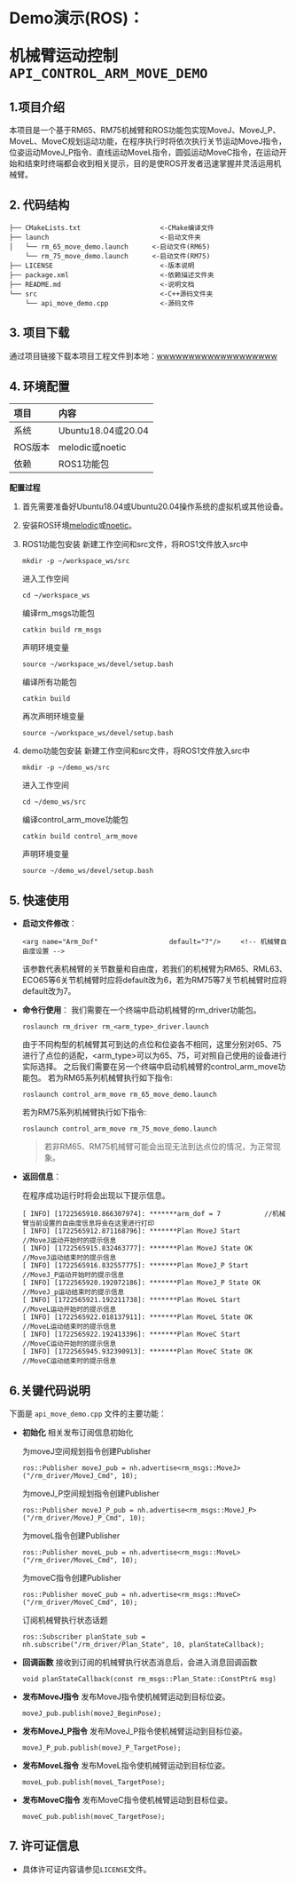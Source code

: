 # <p class="hidden">Demo演示(ROS)：</p>机械臂运动控制`API_CONTROL_ARM_MOVE_DEMO`

## 1.项目介绍

本项目是一个基于RM65、RM75机械臂和ROS功能包实现MoveJ、MoveJ_P、MoveL、MoveC规划运动功能，在程序执行时将依次执行关节运动MoveJ指令，位姿运动MoveJ_P指令、直线运动MoveL指令，圆弧运动MoveC指令，在运动开始和结束时终端都会收到相关提示，目的是使ROS开发者迅速掌握并灵活运用机械臂。

## 2. 代码结构

```
├── CMakeLists.txt                    <-CMake编译文件
├── launch                            <-启动文件夹
│   └── rm_65_move_demo.launch      <-启动文件(RM65)
    └── rm_75_move_demo.launch      <-启动文件(RM75)
├── LICENSE                           <-版本说明
├── package.xml                       <-依赖描述文件夹
├── README.md                         <-说明文档
└── src                               <-C++源码文件夹
    └── api_move_demo.cpp             <-源码文件
```

## 3. 项目下载

通过项目链接下载本项目工程文件到本地：[wwwwwwwwwwwwwwwwwww]()

## 4. 环境配置

| 项目 | 内容 |
| :-- | :-- |
| 系统 | Ubuntu18.04或20.04 |
| ROS版本 | melodic或noetic |
| 依赖 | ROS1功能包 |

**配置过程**

1. 首先需要准备好Ubuntu18.04或Ubuntu20.04操作系统的虚拟机或其他设备。
2. 安装ROS环境[melodic](https://wiki.ros.org/melodic/Installation/Ubuntu)或[noetic](https://wiki.ros.org/noetic/Installation/Ubuntu)。
3. ROS1功能包安装
    新建工作空间和src文件，将ROS1文件放入src中
    ```
    mkdir -p ~/workspace_ws/src
    ```

    进入工作空间
    ```
    cd ~/workspace_ws
    ```

    编译rm_msgs功能包
    ```
    catkin build rm_msgs
    ```

    声明环境变量
    ```
    source ~/workspace_ws/devel/setup.bash
    ```

    编译所有功能包
    ```
    catkin build
    ```

    再次声明环境变量
    ```
    source ~/workspace_ws/devel/setup.bash
    ```

4. demo功能包安装
    新建工作空间和src文件，将ROS1文件放入src中
    ```
    mkdir -p ~/demo_ws/src
    ```

    进入工作空间
    ```
    cd ~/demo_ws/src
    ```

    编译control_arm_move功能包
    ```
    catkin build control_arm_move
    ```

    声明环境变量
    ```
    source ~/demo_ws/devel/setup.bash
    ```


## 5. 快速使用

* **启动文件修改**：

    ```launch
    <arg name="Arm_Dof"                  default="7"/>     <!-- 机械臂自由度设置 -->
    ```
    该参数代表机械臂的关节数量和自由度，若我们的机械臂为RM65、RML63、ECO65等6关节机械臂时应将default改为6，若为RM75等7关节机械臂时应将default改为7。

* **命令行使用**：
    我们需要在一个终端中启动机械臂的rm_driver功能包。
    ```
    roslaunch rm_driver rm_<arm_type>_driver.launch
    ```
    由于不同构型的机械臂其可到达的点位和位姿各不相同，这里分别对65、75进行了点位的适配，<arm_type>可以为65、75，可对照自己使用的设备进行实际选择。
    之后我们需要在另一个终端中启动机械臂的control_arm_move功能包。
    若为RM65系列机械臂执行如下指令:

    ```
    roslaunch control_arm_move rm_65_move_demo.launch
    ```

    若为RM75系列机械臂执行如下指令:

    ```
    roslaunch control_arm_move rm_75_move_demo.launch
    ```

    >若非RM65、RM75机械臂可能会出现无法到达点位的情况，为正常现象。

* **返回信息**：

    在程序成功运行时将会出现以下提示信息。
    ```
    [ INFO] [1722565910.866307974]: *******arm_dof = 7           //机械臂当前设置的自由度信息将会在这里进行打印
    [ INFO] [1722565912.871168796]: *******Plan MoveJ Start      //MoveJ运动开始时的提示信息
    [ INFO] [1722565915.832463777]: *******Plan MoveJ State OK   //MoveJ运动结束时的提示信息
    [ INFO] [1722565916.832557775]: *******Plan MoveJ_P Start    //MoveJ_P运动开始时的提示信息
    [ INFO] [1722565920.192072186]: *******Plan MoveJ_P State OK //MoveJ_p运动结束时的提示信息
    [ INFO] [1722565921.192211738]: *******Plan MoveL Start      //MoveL运动开始时的提示信息
    [ INFO] [1722565922.018137911]: *******Plan MoveL State OK   //MoveL运动结束时的提示信息
    [ INFO] [1722565922.192413396]: *******Plan MoveC Start      //MoveC运动开始时的提示信息
    [ INFO] [1722565945.932390913]: *******Plan MoveC State OK   //MoveC运动结束时的提示信息
    ```

## 6.关键代码说明

下面是 `api_move_demo.cpp` 文件的主要功能：

- **初始化**
相关发布订阅信息初始化
    
    为moveJ空间规划指令创建Publisher
    ```
    ros::Publisher moveJ_pub = nh.advertise<rm_msgs::MoveJ>("/rm_driver/MoveJ_Cmd", 10);
    ```

    为moveJ_P空间规划指令创建Publisher
    ```
    ros::Publisher moveJ_P_pub = nh.advertise<rm_msgs::MoveJ_P>("/rm_driver/MoveJ_P_Cmd", 10);
    ```

    为moveL指令创建Publisher
    ```
    ros::Publisher moveL_pub = nh.advertise<rm_msgs::MoveL>("/rm_driver/MoveL_Cmd", 10);
    ```

    为moveC指令创建Publisher
    ```
    ros::Publisher moveC_pub = nh.advertise<rm_msgs::MoveC>("/rm_driver/MoveC_Cmd", 10);
    ```

    订阅机械臂执行状态话题
    ```
    ros::Subscriber planState_sub = nh.subscribe("/rm_driver/Plan_State", 10, planStateCallback);
    ```

- **回调函数**
接收到订阅的机械臂执行状态消息后，会进入消息回调函数

    ```ROS
    void planStateCallback(const rm_msgs::Plan_State::ConstPtr& msg)
    ```

- **发布MoveJ指令**
发布MoveJ指令使机械臂运动到目标位姿。

    ```ROS
    moveJ_pub.publish(moveJ_BeginPose);
    ```

- **发布MoveJ_P指令**
发布MoveJ_P指令使机械臂运动到目标位姿。

    ```ROS
    moveJ_P_pub.publish(moveJ_P_TargetPose);
    ```

- **发布MoveL指令**
发布MoveL指令使机械臂运动到目标位姿。

    ```ROS
    moveL_pub.publish(moveL_TargetPose);
    ```

- **发布MoveC指令**
发布MoveC指令使机械臂运动到目标位姿。

    ```ROS
    moveC_pub.publish(moveC_TargetPose);
    ```

## 7. 许可证信息

* 具体许可证内容请参见`LICENSE`文件。